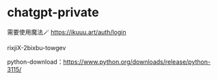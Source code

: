 # chatgpt-private
需要使用魔法🪄
https://ikuuu.art/auth/login

rixjiX-2bixbu-towgev


python-download：https://www.python.org/downloads/release/python-3115/

